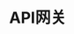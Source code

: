 

# API网关
<!-- 

 这样讲 API 网关，你应该能明白了吧！ 
 https://mp.weixin.qq.com/s/IpUlh54BkvfTkrjf20mE9Q
 
 这可能是全网Spring Cloud Gateway限流最完整的方案了！ 
 https://mp.weixin.qq.com/s/fBmHhX3TomnFcIgeBDPeGw
-->